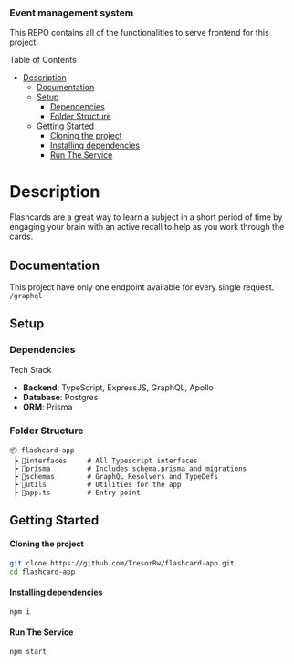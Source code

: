 ### Event management system
This REPO contains all of the functionalities to serve frontend for this project

Table of Contents
- [Description](#description)
  - [Documentation](#documentation)
  - [Setup](#setup)
    - [Dependencies](#dependencies)
    - [Folder Structure](#folder-structure)
  - [Getting Started](#getting-started)
      - [Cloning the project](#cloning-the-project)
      - [Installing dependencies](#installing-dependencies)
      - [Run The Service](#run-the-service)

# Description
Flashcards are a great way to learn a subject in a short period of time by engaging your brain with an active recall to help as you work through the cards.

## Documentation

This project have only one endpoint available for every single request.
`/graphql`

## Setup

### Dependencies

Tech Stack
- **Backend**: TypeScript, ExpressJS, GraphQL, Apollo
- **Database**: Postgres
- **ORM**: Prisma

### Folder Structure
```
📦 flashcard-app
 ┣ 📂interfaces     # All Typescript interfaces
 ┣ 📂prisma         # Includes schema.prisma and migrations
 ┣ 📂schemas        # GraphQL Resolvers and TypeDefs
 ┣ 📂utils          # Utilities for the app
 ┣ 📜app.ts         # Entry point

```
## Getting Started

#### Cloning the project
```bash
git clone https://github.com/TresorRw/flashcard-app.git
cd flashcard-app
```
#### Installing dependencies
```bash
npm i
```

#### Run The Service
```bash
npm start
```